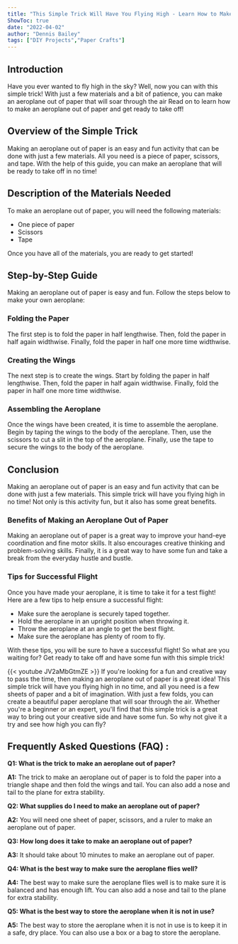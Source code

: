 ```yaml
---
title: "This Simple Trick Will Have You Flying High - Learn How to Make an Aeroplane Out of Paper!"
ShowToc: true 
date: "2022-04-02"
author: "Dennis Bailey" 
tags: ["DIY Projects","Paper Crafts"]
---
```

## Introduction

Have you ever wanted to fly high in the sky? Well, now you can with this simple trick! With just a few materials and a bit of patience, you can make an aeroplane out of paper that will soar through the air Read on to learn how to make an aeroplane out of paper and get ready to take off!

## Overview of the Simple Trick

Making an aeroplane out of paper is an easy and fun activity that can be done with just a few materials. All you need is a piece of paper, scissors, and tape. With the help of this guide, you can make an aeroplane that will be ready to take off in no time!

## Description of the Materials Needed

To make an aeroplane out of paper, you will need the following materials:

- One piece of paper
- Scissors
- Tape

Once you have all of the materials, you are ready to get started!

## Step-by-Step Guide

Making an aeroplane out of paper is easy and fun. Follow the steps below to make your own aeroplane:

### Folding the Paper

The first step is to fold the paper in half lengthwise. Then, fold the paper in half again widthwise. Finally, fold the paper in half one more time widthwise.

### Creating the Wings

The next step is to create the wings. Start by folding the paper in half lengthwise. Then, fold the paper in half again widthwise. Finally, fold the paper in half one more time widthwise.

### Assembling the Aeroplane

Once the wings have been created, it is time to assemble the aeroplane. Begin by taping the wings to the body of the aeroplane. Then, use the scissors to cut a slit in the top of the aeroplane. Finally, use the tape to secure the wings to the body of the aeroplane.

## Conclusion

Making an aeroplane out of paper is an easy and fun activity that can be done with just a few materials. This simple trick will have you flying high in no time! Not only is this activity fun, but it also has some great benefits.

### Benefits of Making an Aeroplane Out of Paper

Making an aeroplane out of paper is a great way to improve your hand-eye coordination and fine motor skills. It also encourages creative thinking and problem-solving skills. Finally, it is a great way to have some fun and take a break from the everyday hustle and bustle.

### Tips for Successful Flight

Once you have made your aeroplane, it is time to take it for a test flight! Here are a few tips to help ensure a successful flight:

- Make sure the aeroplane is securely taped together.
- Hold the aeroplane in an upright position when throwing it.
- Throw the aeroplane at an angle to get the best flight.
- Make sure the aeroplane has plenty of room to fly.

With these tips, you will be sure to have a successful flight! So what are you waiting for? Get ready to take off and have some fun with this simple trick!

{{< youtube JV2aMbGtmZE >}} 
If you're looking for a fun and creative way to pass the time, then making an aeroplane out of paper is a great idea! This simple trick will have you flying high in no time, and all you need is a few sheets of paper and a bit of imagination. With just a few folds, you can create a beautiful paper aeroplane that will soar through the air. Whether you're a beginner or an expert, you'll find that this simple trick is a great way to bring out your creative side and have some fun. So why not give it a try and see how high you can fly?

## Frequently Asked Questions (FAQ) :
**Q1: What is the trick to make an aeroplane out of paper?**

**A1:** The trick to make an aeroplane out of paper is to fold the paper into a triangle shape and then fold the wings and tail. You can also add a nose and tail to the plane for extra stability.

**Q2: What supplies do I need to make an aeroplane out of paper?**

**A2:** You will need one sheet of paper, scissors, and a ruler to make an aeroplane out of paper.

**Q3: How long does it take to make an aeroplane out of paper?**

**A3:** It should take about 10 minutes to make an aeroplane out of paper.

**Q4: What is the best way to make sure the aeroplane flies well?**

**A4:** The best way to make sure the aeroplane flies well is to make sure it is balanced and has enough lift. You can also add a nose and tail to the plane for extra stability.

**Q5: What is the best way to store the aeroplane when it is not in use?**

**A5:** The best way to store the aeroplane when it is not in use is to keep it in a safe, dry place. You can also use a box or a bag to store the aeroplane.



